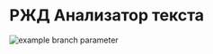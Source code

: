 # РЖД Анализатор текста
![example branch parameter](https://github.com/mikhailmogilnikov/text-analyzer/actions/workflows/main.yml/badge.svg?branch=master)